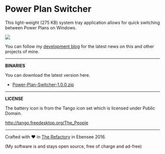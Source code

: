 # Power Plan Switcher

This light-weight (275 KB) system tray application allows for quick switching between Power Plans on Windows.

![](http://therefactory.bplaced.net/data/powerplanswitcher.gif)

You can follow my <a href="http://goo.gl/KvKHze">development blog</a> for the latest news on this and other projects of mine.

***

**BINARIES**

You can download the latest version here.

* [Power-Plan-Switcher-1.0.0.zip](https://github.com/frittatenbank/powerplanswitcher/releases/download/1.0.0/Power-Plan-Switcher-1.0.0.zip)

***

**LICENSE**

The battery icon is from the Tango icon set which is licensed under Public Domain.

http://tango.freedesktop.org/The_People

***

Crafted with &hearts; in <a href="http://goo.gl/KvKHze">The Refactory</a> in Ebensee 2016.

(My software is and stays open source, free of charge and ad-free)
